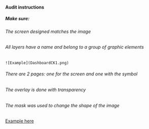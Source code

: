 #### Audit instructions

##### Make sure: 

###### The screen designed matches the image
###### All layers have a name and belong to a group of graphic elements
    
    
    ![Example](DashboardCK1.png)
    
###### There are 2 pages: one for the screen and one with the symbol
###### The overlay is done with transparency
###### The mask was used to change the shape of the image


[Example here](https://www.figma.com/file/7hv3wv2rUPRY0Sc3Dd7lZh/UI-I-Challenge---UI-Ex-11)
